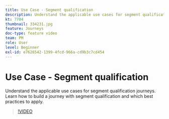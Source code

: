 ```yaml
---
title: Use Case - Segment qualification
description: Understand the applicable use cases for segment qualification journeys. Learn how to build a journey with segment qualification and which best practices to apply.
kt: 7704
thumbnail: 334231.jpg
feature: Journeys
doc-type: feature video
team: PM
role: User
level: Beginner
exl-id: e7626542-1399-4fcd-966a-cd9b3c7cd454
---
```

# Use Case - Segment qualification

Understand the applicable use cases for segment qualification journeys. Learn how to build a journey with segment qualification and which best practices to apply.

>[!VIDEO](https://video.tv.adobe.com/v/334231?quality=12&learn=on)
